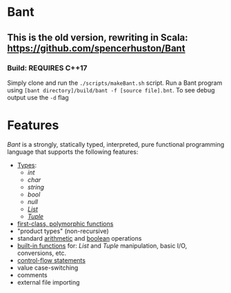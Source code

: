 # Bant
## This is the old version, rewriting in Scala: https://github.com/spencerhuston/Bant

### Build: **REQUIRES C++17**
Simply clone and run the ```./scripts/makeBant.sh``` script. Run a Bant program using ```[bant directory]/build/bant -f [source file].bnt```. To see debug output use the ```-d``` flag

# Features
_Bant_ is a strongly, statically typed, interpreted, pure functional programming language that supports the following features:
- [Types](https://github.com/spencerhuston/Bant-Cpp/blob/main/docs/BantFeatures/BantPrimitives.md):
  * _int_
  * _char_
  * _string_
  * _bool_
  * _null_
  * [_List_](https://github.com/spencerhuston/Bant-Cpp/blob/main/docs/BantFeatures/ListType.md)
  * [_Tuple_](https://github.com/spencerhuston/Bant-Cpp/blob/main/docs/BantFeatures/TupleType.md)
- [first-class, polymorphic functions](https://github.com/spencerhuston/Bant-Cpp/blob/main/docs/BantFeatures/Functions.md)
- "product types" (non-recursive)
- standard [arithmetic](https://github.com/spencerhuston/Bant-Cpp/blob/main/docs/BantFeatures/Arithmetic.md) and [boolean](https://github.com/spencerhuston/Bant-Cpp/blob/main/docs/Bant1Features/Boolean.md) operations
- [built-in functions](https://github.com/spencerhuston/Bant-Cpp/blob/main/docs/BantFeatures/BantBuiltins.md) for: _List_ and _Tuple_ manipulation, basic I/O, conversions, etc.
- [control-flow statements](https://github.com/spencerhuston/Bant-Cpp/blob/main/docs/BantFeatures/ControlFlow.md)
- value case-switching
- comments
- external file importing
